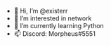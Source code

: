 - 👋 Hi, I’m @existerr
- 👀 I’m interested in network
- 🌱 I’m currently learning  Python
- 📫 Discord: Morpheus#5551

